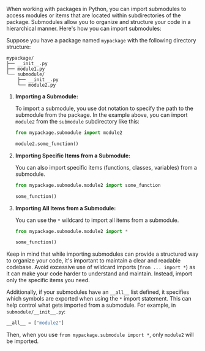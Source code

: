 When working with packages in Python, you can import submodules to access modules or items that are located within subdirectories of the package. Submodules allow you to organize and structure your code in a hierarchical manner. Here's how you can import submodules:

Suppose you have a package named `mypackage` with the following directory structure:

```
mypackage/
├── __init__.py
├── module1.py
└── submodule/
    ├── __init__.py
    └── module2.py
```

1. **Importing a Submodule:**

   To import a submodule, you use dot notation to specify the path to the submodule from the package. In the example above, you can import `module2` from the `submodule` subdirectory like this:

   ```python
   from mypackage.submodule import module2

   module2.some_function()
   ```

2. **Importing Specific Items from a Submodule:**

   You can also import specific items (functions, classes, variables) from a submodule.

   ```python
   from mypackage.submodule.module2 import some_function

   some_function()
   ```

3. **Importing All Items from a Submodule:**

   You can use the `*` wildcard to import all items from a submodule.

   ```python
   from mypackage.submodule.module2 import *

   some_function()
   ```

Keep in mind that while importing submodules can provide a structured way to organize your code, it's important to maintain a clear and readable codebase. Avoid excessive use of wildcard imports (`from ... import *`) as it can make your code harder to understand and maintain. Instead, import only the specific items you need.

Additionally, if your submodules have an `__all__` list defined, it specifies which symbols are exported when using the `*` import statement. This can help control what gets imported from a submodule. For example, in `submodule/__init__.py`:

```python
__all__ = ["module2"]
```

Then, when you use `from mypackage.submodule import *`, only `module2` will be imported.
